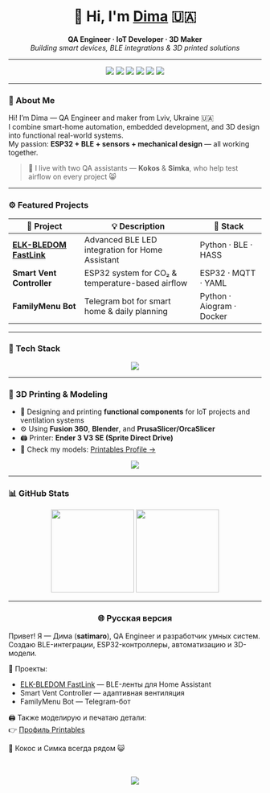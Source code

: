 <!--
🔥 satimaro profile v4 — IoT + 3D printing + adaptive theme + animation
-->

<h1 align="center">👋 Hi, I'm <a href="https://github.com/satimaro">Dima</a> 🇺🇦</h1>

<p align="center">
  <b>QA Engineer · IoT Developer · 3D Maker</b><br>
  <i>Building smart devices, BLE integrations & 3D printed solutions</i>
</p>

---

<p align="center">
  <a href="https://t.me/Dmitry_Rashchupkin)"><img src="https://img.shields.io/badge/Telegram-@Dmitry_Rashchupkin-blue?logo=telegram&style=for-the-badge"/></a>
  <img src="https://img.shields.io/badge/Python-3.11-3670A0?logo=python&logoColor=ffdd54&style=for-the-badge"/>
  <img src="https://img.shields.io/badge/ESP32-IoT-black?logo=espressif&style=for-the-badge"/>
  <img src="https://img.shields.io/badge/Home%20Assistant-Automation-41BDF5?logo=homeassistant&style=for-the-badge"/>
  <img src="https://img.shields.io/badge/3D%20Printing-FDM-orange?logo=3dprinting&style=for-the-badge"/>
  <img src="https://img.shields.io/badge/Linux-Dev%20Tools-gray?logo=linux&style=for-the-badge"/>
</p>

---

### 🧠 About Me
Hi! I’m Dima — QA Engineer and maker from Lviv, Ukraine 🇺🇦  
I combine smart-home automation, embedded development, and 3D design into functional real-world systems.  
My passion: **ESP32 + BLE + sensors + mechanical design** — all working together.

> 🐾 I live with two QA assistants — **Kokos** & **Simka**, who help test airflow on every project 😸  

---

### ⚙️ Featured Projects
| 🔗 Project | 💡 Description | 🧩 Stack |
|------------|----------------|----------|
| [**ELK-BLEDOM FastLink**](https://github.com/satimaro/elkbledom-fastlink) | Advanced BLE LED integration for Home Assistant | Python · BLE · HASS |
| **Smart Vent Controller** | ESP32 system for CO₂ & temperature-based airflow | ESP32 · MQTT · YAML |
| **FamilyMenu Bot** | Telegram bot for smart home & daily planning | Python · Aiogram · Docker |

---

### 🧰 Tech Stack
<p align="center">
  <picture>
    <source media="(prefers-color-scheme:dark)" srcset="https://skillicons.dev/icons?i=python,arduino,docker,linux,git,github,raspberrypi,blender,fusion360,solidworks,vscode&theme=dark">
    <source media="(prefers-color-scheme:light)" srcset="https://skillicons.dev/icons?i=python,arduino,docker,linux,git,github,raspberrypi,blender,fusion360,solidworks,vscode">
    <img src="https://skillicons.dev/icons?i=python,arduino,docker,linux,git,github,raspberrypi,blender,fusion360,solidworks,vscode"/>
  </picture>
</p>

---

### 🧩 3D Printing & Modeling
- 🧱 Designing and printing **functional components** for IoT projects and ventilation systems  
- ⚙️ Using **Fusion 360**, **Blender**, and **PrusaSlicer/OrcaSlicer**  
- 🖨️ Printer: **Ender 3 V3 SE (Sprite Direct Drive)**  
- 📂 Check my models: [Printables Profile →](https://www.printables.com/@satismario_2572444)

<p align="center">
  <a href="https://www.printables.com/@satismario_2572444">
    <img src="https://img.shields.io/badge/Printables-%40satismario_2572444-orange?logo=printables&style=for-the-badge" />
  </a>
</p>

---

### 📊 GitHub Stats
<p align="center">
  <picture>
    <source media="(prefers-color-scheme:dark)" srcset="https://github-readme-stats.vercel.app/api?username=satimaro&show_icons=true&theme=tokyonight&hide_border=true&rank_icon=github&bg_color=00000000">
    <source media="(prefers-color-scheme:light)" srcset="https://github-readme-stats.vercel.app/api?username=satimaro&show_icons=true&theme=default&hide_border=true&rank_icon=github&bg_color=00000000">
    <img height="165" src="https://github-readme-stats.vercel.app/api?username=satimaro&show_icons=true&theme=tokyonight&hide_border=true"/>
  </picture>

  <picture>
    <source media="(prefers-color-scheme:dark)" srcset="https://github-readme-streak-stats.herokuapp.com/?user=satimaro&theme=tokyonight&hide_border=true&background=00000000">
    <source media="(prefers-color-scheme:light)" srcset="https://github-readme-streak-stats.herokuapp.com/?user=satimaro&theme=default&hide_border=true&background=00000000">
    <img height="165" src="https://github-readme-streak-stats.herokuapp.com/?user=satimaro&theme=tokyonight&hide_border=true"/>
  </picture>
</p>

---

<h3 align="center">🌐 Русская версия</h3>

Привет! Я — Дима (<b>satimaro</b>), QA Engineer и разработчик умных систем.  
Создаю BLE-интеграции, ESP32-контроллеры, автоматизацию и 3D-модели.  

🚀 Проекты:
- [ELK-BLEDOM FastLink](https://github.com/satimaro/elkbledom-fastlink) — BLE-ленты для Home Assistant  
- Smart Vent Controller — адаптивная вентиляция  
- FamilyMenu Bot — Telegram-бот  

🖨️ Также моделирую и печатаю детали:  
👉 [Профиль Printables](https://www.printables.com/@satismario_2572444)  

🐾 Кокос и Симка всегда рядом 😺  
<br><br>

<p align="center">
  <img src="https://komarev.com/ghpvc/?username=satimaro&color=blue&style=for-the-badge&label=Profile+Views"/>
</p>
